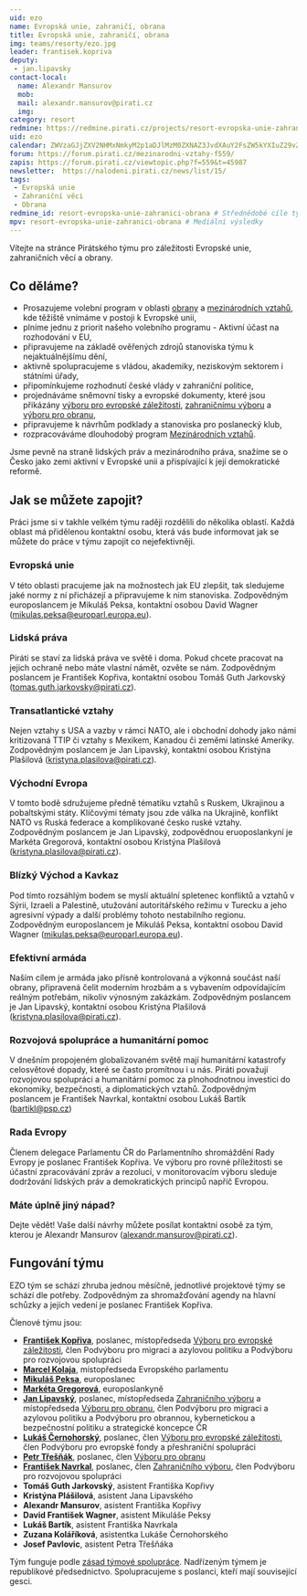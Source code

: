 ```yaml
---
uid: ezo
name: Evropská unie, zahraničí, obrana
title: Evropská unie, zahraničí, obrana
img: teams/resorty/ezo.jpg
leader: frantisek.kopriva
deputy:
 - jan.lipavsky
contact-local:
  name: Alexandr Mansurov
  mob:
  mail: alexandr.mansurov@pirati.cz
  img: 
category: resort
redmine: https://redmine.pirati.cz/projects/resort-evropska-unie-zahranici-obrana
uid: ezo
calendar: ZWVzaGJjZXV2NHMxNmkyM2p1aDJlMzM0ZXNAZ3JvdXAuY2FsZW5kYXIuZ29vZ2xlLmNvbQ
forum: https://forum.pirati.cz/mezinarodni-vztahy-f559/
zapis: https://forum.pirati.cz/viewtopic.php?f=559&t=45987
newsletter:  https://nalodeni.pirati.cz/news/list/15/
tags:
 - Evropská unie
 - Zahraniční věci
 - Obrana
redmine_id: resort-evropska-unie-zahranici-obrana # Střednědobé cíle týmu
mpv: resort-evropska-unie-zahranici-obrana # Mediální výsledky
---
```


Vítejte na stránce Pirátského týmu pro záležitosti Evropské unie, zahraničních věcí a obrany.

Co děláme?
----------

* Prosazujeme volební program v oblasti [obrany](/program/psp2017/obrana/) a [mezinárodních vztahů](/program/psp2017/mezinarodni-vztahy/), kde těžiště vnímáme v postoji k Evropské unii,
* plníme jednu z priorit našeho volebního programu - Aktivní účast na rozhodování v EU,
* připravujeme na základě ověřených zdrojů stanoviska týmu k nejaktuálnějšímu dění,
* aktivně spolupracujeme s vládou, akademiky, neziskovým sektorem i státními úřady,
* připomínkujeme rozhodnutí české vlády v zahraniční politice,
* projednáváme sněmovní tisky a evropské dokumenty, které jsou přikázány [výboru pro evropské záležitosti](http://www.psp.cz/sqw/hp.sqw?k=500), [zahraničnímu výboru](http://www.psp.cz/sqw/hp.sqw?k=3300) a [výboru pro obranu](http://www.psp.cz/sqw/hp.sqw?k=5000),
* připravujeme k návrhům podklady a stanoviska pro poslanecký klub,
* rozpracováváme dlouhodobý program [Mezinárodních vztahů](/program/dlouhodoby/mezinarodni-vztahy/).

Jsme pevně na straně lidských práv a mezinárodního práva, snažíme se o Česko jako zemi aktivní v Evropské unii a přispívající k její demokratické reformě.


Jak se můžete zapojit?
----------------------

Práci jsme si v takhle velkém týmu raději rozdělili do několika oblastí. Každá oblast má přidělenou kontaktní osobu, která vás bude informovat jak se můžete do práce v týmu zapojit co nejefektivněji.

### Evropská unie

V této oblasti pracujeme jak na možnostech jak EU zlepšit, tak sledujeme jaké normy z ní přicházejí a připravujeme k nim stanoviska. Zodpovědným europoslancem je Mikuláš Peksa, kontaktní osobou David Wagner (<mikulas.peksa@europarl.europa.eu>). 

### Lidská práva

Piráti se staví za lidská práva ve světě i doma. Pokud chcete pracovat na jejich ochraně nebo máte vlastní námět, ozvěte se nám. Zodpovědným poslancem je František Kopřiva, kontaktní osobou Tomáš Guth Jarkovský (<tomas.guth.jarkovsky@pirati.cz>).

### Transatlantické vztahy

Nejen vztahy s USA a vazby v rámci NATO, ale i obchodní dohody jako námi kritizovaná TTIP či vztahy s Mexikem, Kanadou či zeměmi latinské Ameriky. Zodpovědným poslancem je Jan Lipavský, kontaktní osobou Kristýna Plašilová (<kristyna.plasilova@pirati.cz>).

### Východní Evropa

V tomto bodě sdružujeme předně tématiku vztahů s Ruskem, Ukrajinou a pobaltskými státy. Klíčovými tématy jsou zde válka na Ukrajině, konflikt NATO vs Ruská federace a komplikované česko ruské vztahy. Zodpovědným poslancem je Jan Lipavský, zodpovědnou eruoposlankyní je Markéta Gregorová, kontaktní osobou Kristýna Plašilová (<kristyna.plasilova@pirati.cz>).

### Blízký Východ a Kavkaz

Pod tímto rozsáhlým bodem se myslí aktuální spletenec konfliktů a vztahů v Sýrii, Izraeli a Palestině, utužování autoritářského režimu v Turecku a jeho agresivní výpady a další problémy tohoto nestabilního regionu. Zodpovědným europoslancem je Mikuláš Peksa, kontaktní osobou David Wagner (<mikulas.peksa@europarl.europa.eu>).

### Efektivní armáda

Naším cílem je armáda jako přísně kontrolovaná a výkonná součást naší obrany, připravená čelit moderním hrozbám a s vybavením odpovídajícím reálným potřebám, nikoliv výnosným zakázkám. Zodpovědným poslancem je Jan Lipavský, kontaktní osobou Kristýna Plašilová (<kristyna.plasilova@pirati.cz>).

### Rozvojová spolupráce a humanitární pomoc

V dnešním propojeném globalizovaném světě mají humanitární katastrofy celosvětové dopady, které se často promítnou i u nás. Piráti považují rozvojovou spolupráci a humanitární pomoc za plnohodnotnou investici do ekonomiky, bezpečnosti, a diplomatických vztahů. Zodpovědným poslancem je František Navrkal, kontaktní osobou Lukáš Bartík (<bartikl@psp.cz>)

### Rada Evropy

Členem delegace Parlamentu ČR do Parlamentního shromáždění Rady Evropy je poslanec František Kopřiva. Ve výboru pro rovné příležitosti se účastní zpracovávání zpráv a rezolucí, v monitorovacím výboru sleduje dodržování lidských práv a demokratických principů napříč Evropou.

### Máte úplně jiný nápad?

Dejte vědět! Vaše další návrhy můžete posílat kontaktní osobě za tým, kterou je Alexandr Mansurov (<alexandr.mansurov@pirati.cz>).



Fungování týmu
---------------

EZO tým se schází zhruba jednou měsíčně, jednotlivé projektové týmy se schází dle potřeby. Zodpovědným za shromažďování agendy na hlavní schůzky a jejich vedení je poslanec František Kopřiva.

Členové týmu jsou:

* **[František Kopřiva](/lide/frantisek-kopriva)**, poslanec, místopředseda [Výboru pro evropské záležitosti](https://www.psp.cz/sqw/hp.sqw?k=500), člen Podvýboru pro migraci a azylovou politiku a Podvýboru pro rozvojovou spolupráci
* **[Marcel Kolaja](/lide/marcel-kolaja)**, místopředseda Evropského parlamentu
* **[Mikuláš Peksa](/lide/mikulas-peksa)**, europoslanec
* **[Markéta Gregorová](/lide/marketa-gregorova)**, europoslankyně
* **[Jan Lipavský](/lide/jan-lipavsky)**, poslanec, místopředseda [Zahraničního výboru](https://www.psp.cz/sqw/hp.sqw?k=3300) a místopředseda [Výboru pro obranu](https://www.psp.cz/sqw/hp.sqw?k=5000), člen Podvýboru pro migraci a azylovou politiku a Podvýboru pro obrannou, kybernetickou a bezpečnostní politiku a strategické koncepce ČR
* **[Lukáš Černohorský](/lide/lukas-cernohorsky)**, poslanec, člen [Výboru pro evropské záležitosti](https://www.psp.cz/sqw/hp.sqw?k=500), člen Podvýboru pro evropské fondy a přeshraniční spolupráci
* **[Petr Třešňák](/lide/petr-tresnak)**, poslanec, člen [Výboru pro obranu](https://www.psp.cz/sqw/hp.sqw?k=5000)
* **[František Navrkal](/lide/frantisek-navrkal)**, poslanec, člen [Zahraničního výboru](https://www.psp.cz/sqw/hp.sqw?k=3300), člen Podvýboru pro rozvojovou spolupráci
* **Tomáš Guth Jarkovský**, asistent Františka Kopřivy
* **Kristýna Plášilová**, asistent Jana Lipavského
* **Alexandr Mansurov**, asistent Františka Kopřivy
* **David František Wagner**, asistent Mikuláše Peksy
* **Lukáš Bartík**, asistent Františka Navrkala
* **Zuzana Koláříková**, asistentka Lukáše Černohorského
* **Josef Pavlovic**, asistent Petra Třešňáka

Tým funguje podle [zásad týmové spolupráce](https://wiki.pirati.cz/rules/or_zatys). Nadřízeným týmem je republikové předsednictvo. Spolupracujeme s poslanci, kteří mají související gesci.
